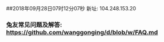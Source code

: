 ##2018年09月28日07时12分07秒 新址: 104.248.153.20
### 兔友常见问题及解答: https://github.com/wanggonging/d/blob/w/FAQ.md

